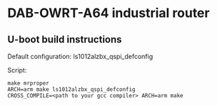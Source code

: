 # DAB-OWRT-A64 industrial router

## U-boot build instructions

Default configuration: ls1012alzbx_qspi_defconfig

Script:
```
make mrproper
ARCH=arm make ls1012alzbx_qspi_defconfig
CROSS_COMPILE=<path to your gcc compiler> ARCH=arm make
```
